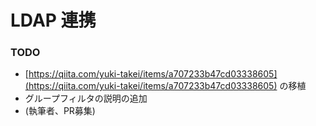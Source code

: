 # LDAP 連携

### TODO

* [https://qiita.com/yuki-takei/items/a707233b47cd03338605](https://qiita.com/yuki-takei/items/a707233b47cd03338605) の移植
* グループフィルタの説明の追加
* (執筆者、PR募集)

